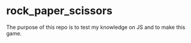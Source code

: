# rock_paper_scissors

The purpose of this repo is to test my knowledge on JS and to make this game.
